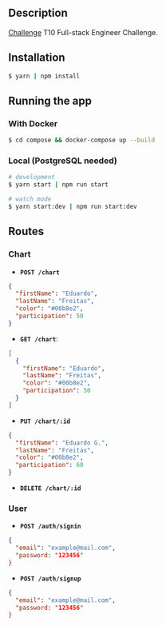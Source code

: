 ## Description

[Challenge](https://github.com/t10d/fullstack-assessment) T10 Full-stack Engineer Challenge.

## Installation

```bash
$ yarn | npm install
```

## Running the app

### With Docker

```bash
$ cd compose && docker-compose up --build
```

### Local (PostgreSQL needed)

```bash
# development
$ yarn start | npm run start

# watch mode
$ yarn start:dev | npm run start:dev
```

## Routes

### Chart

- **`POST /chart`**

```json
{
  "firstName": "Eduardo",
  "lastName": "Freitas",
  "color": "#00b8e2",
  "participation": 50
}
```

- **`GET /chart`**:

```json
[
  {
    "firstName": "Eduardo",
    "lastName": "Freitas",
    "color": "#00b8e2",
    "participation": 50
  }
]
```

- **`PUT /chart/:id`**

```json
{
  "firstName": "Eduardo G.",
  "lastName": "Freitas",
  "color": "#00b8e2",
  "participation": 60
}
```

- **`DELETE /chart/:id`**

### User

- **`POST /auth/signin`**

```json
{
  "email": "example@mail.com",
  "password: "123456"
}
```

- **`POST /auth/signup`**

```json
{
  "email": "example@mail.com",
  "password: "123456"
}
```
